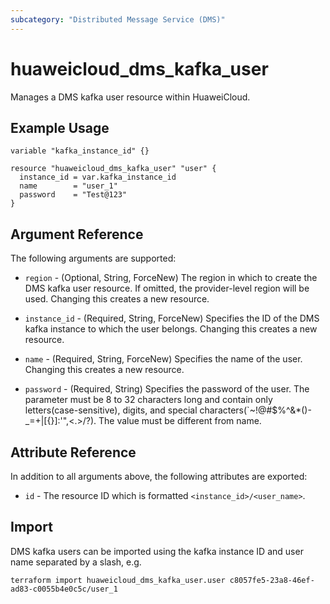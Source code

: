 ```yaml
---
subcategory: "Distributed Message Service (DMS)"
---
```


# huaweicloud_dms_kafka_user

Manages a DMS kafka user resource within HuaweiCloud.

## Example Usage

```hcl
variable "kafka_instance_id" {}

resource "huaweicloud_dms_kafka_user" "user" {
  instance_id = var.kafka_instance_id
  name        = "user_1"
  password    = "Test@123"
}
```

## Argument Reference

The following arguments are supported:

* `region` - (Optional, String, ForceNew) The region in which to create the DMS kafka user resource. If omitted, the
  provider-level region will be used. Changing this creates a new resource.

* `instance_id` - (Required, String, ForceNew) Specifies the ID of the DMS kafka instance to which the user belongs.
  Changing this creates a new resource.

* `name` - (Required, String, ForceNew) Specifies the name of the user. Changing this creates a new resource.

* `password` - (Required, String) Specifies the password of the user. The parameter must be 8 to 32 characters
  long and contain only letters(case-sensitive), digits, and special characters(`~!@#$%^&*()-_=+|[{}]:'",<.>/?).
  The value must be different from name.

## Attribute Reference

In addition to all arguments above, the following attributes are exported:

* `id` - The resource ID which is formatted `<instance_id>/<user_name>`.

## Import

DMS kafka users can be imported using the kafka instance ID and user name separated by a slash, e.g.

```
terraform import huaweicloud_dms_kafka_user.user c8057fe5-23a8-46ef-ad83-c0055b4e0c5c/user_1
```
